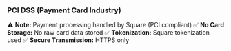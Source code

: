 ### PCI DSS (Payment Card Industry)

⚠️ **Note:** Payment processing handled by Square (PCI compliant)
✅ **No Card Storage:** No raw card data stored
✅ **Tokenization:** Square tokenization used
✅ **Secure Transmission:** HTTPS only
